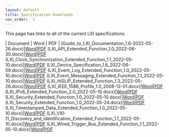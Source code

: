 ```yaml
---
layout: default
title: Specification Downloads
nav_order:  3
---
```


This page has links to all of the current LXI specifications.


| Document  | Word | PDF |
(Guide_to_LXI_Documentation_1.6-2022-05-26.docx)|[Word](../assets/LXI_1.6/Guide_to_LXI_Documentation_1.6-2022-05-26.docx)|[PDF](../assets/LXI_1.6/Guide_to_LXI_Documentation_1.6-2022-05-26.pdf)
(LXI_API_Extended_Function_1.0_2022-06-30.docx)|[Word](../assets/LXI_1.6/LXI_API_Extended_Function_1.0_2022-06-30.docx)|[PDF](../assets/LXI_1.6/LXI_API_Extended_Function_1.0_2022-06-30.pdf)
(LXI_Clock_Synchronization_Extended_Function_1.1_2022-05-10.docx)|[Word](../assets/LXI_1.6/LXI_Clock_Synchronization_Extended_Function_1.1_2022-05-10.docx)|[PDF](../assets/LXI_1.6/LXI_Clock_Synchronization_Extended_Function_1.1_2022-05-10.pdf)
(LXI_Device_Specification_1.6_2022-06-09.docx)|[Word](../assets/LXI_1.6/LXI_Device_Specification_1.6_2022-06-09.docx)|[PDF](../assets/LXI_1.6/LXI_Device_Specification_1.6_2022-06-09.pdf)
(LXI_Event_Log_Extended_Function_1.0_2022-05-10.docx)|[Word](../assets/LXI_1.6/LXI_Event_Log_Extended_Function_1.0_2022-05-10.docx)|[PDF](../assets/LXI_1.6/LXI_Event_Log_Extended_Function_1.0_2022-05-10.pdf)
(LXI_Event_Messaging_Extended_Function_1.1_2022-05-10.docx)|[Word](../assets/LXI_1.6/LXI_Event_Messaging_Extended_Function_1.1_2022-05-10.docx)|[PDF](../assets/LXI_1.6/LXI_Event_Messaging_Extended_Function_1.1_2022-05-10.pdf)
(LXI_HiSLIP_Extended_Function_1.3_2022-05-26.docx)|[Word](../assets/LXI_1.6/LXI_HiSLIP_Extended_Function_1.3_2022-05-26.docx)|[PDF](../assets/LXI_1.6/LXI_HiSLIP_Extended_Function_1.3_2022-05-26.pdf)
(LXI_IEEE_1588_Profile_1.0_2008-12-01.docx)|[Word](../assets/LXI_1.6/LXI_IEEE_1588_Profile_1.0_2008-12-01.docx)|[PDF](../assets/LXI_1.6/LXI_IEEE_1588_Profile_1.0_2008-12-01.pdf)
(LXI_IPv6_Extended_Function_2.0_2022-05-10.docx)|[Word](../assets/LXI_1.6/LXI_IPv6_Extended_Function_2.0_2022-05-10.docx)|[PDF](../assets/LXI_1.6/LXI_IPv6_Extended_Function_2.0_2022-05-10.pdf)
(LXI_Security_Extended_Function_1.0_2022-05-10.docx)|[Word](../assets/LXI_1.6/LXI_Security_Extended_Function_1.0_2022-05-10.docx)|[PDF](../assets/LXI_1.6/LXI_Security_Extended_Function_1.0_2022-05-10.pdf)
(LXI_Security_Extended_Function_1.0_2022-05-24.docx)|[Word](../assets/LXI_1.6/LXI_Security_Extended_Function_1.0_2022-05-24.docx)|[PDF](../assets/LXI_1.6/LXI_Security_Extended_Function_1.0_2022-05-24.pdf)
(LXI_Timestamped_Data_Extended_Function_1.0_2022-05-10.docx)|[Word](../assets/LXI_1.6/LXI_Timestamped_Data_Extended_Function_1.0_2022-05-10.docx)|[PDF](../assets/LXI_1.6/LXI_Timestamped_Data_Extended_Function_1.0_2022-05-10.docx)
(LXI_VXI-11_Discovery_and_Identification_Extended_Function_1.1_2022-05-10.docx)|[Word](../assets/LXI_1.6/LXI_VXI-11_Discovery_and_Identification_Extended_Function_1.1_2022-05-10.docx)|[PDF](../assets/LXI_1.6/LXI_VXI-11_Discovery_and_Identification_Extended_Function_1.1_2022-05-10.pdf)
(LXI_Wired_Trigger_Bus_Extended_Function_1.1_2022-05-10.docx)|[Word](../assets/LXI_1.6/LXI_Wired_Trigger_Bus_Extended_Function_1.1_2022-05-10.docx)|[PDF](../assets/LXI_1.6/LXI_Wired_Trigger_Bus_Extended_Function_1.1_2022-05-10.pdf)